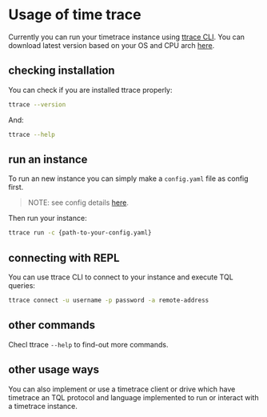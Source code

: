 # Usage of time trace

Currently you can run your timetrace instance using [ttrace CLI](../../cmd/main.go). 
You can download latest version based on your OS and CPU arch [here](https://github.com/zurvan-lab/TimeTrace/releases).

## checking installation

You can check if you are installed ttrace properly:
```sh
ttrace --version
```

And:
```sh
ttrace --help
```

## run an instance

To run an new instance you can simply make a `config.yaml` file as config first.

> NOTE: see config details [here](../config/config.md).

Then run your instance:

```sh
ttrace run -c {path-to-your-config.yaml}
```

## connecting with REPL

You can use ttrace CLI to connect to your instance and execute TQL queries:

```sh
ttrace connect -u username -p password -a remote-address
```

## other commands

Checl ttrace `--help` to find-out more commands.

## other usage ways

You can also implement or use a timetrace client or drive which have timetrace an TQL protocol and language implemented to run or interact with a timetrace instance.
